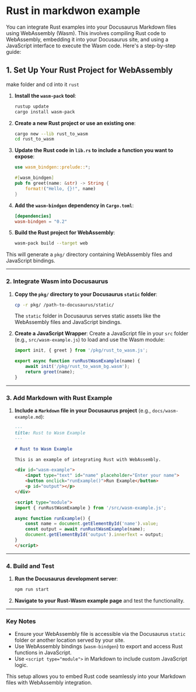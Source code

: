 # Rust in markdwon example

You can integrate Rust examples into your Docusaurus Markdown files using WebAssembly (Wasm). This involves compiling Rust code to WebAssembly, embedding it into your Docusaurus site, and using a JavaScript interface to execute the Wasm code. Here's a step-by-step guide:

## 1. Set Up Your Rust Project for WebAssembly

make folder and cd into it `rust`

1. **Install the `wasm-pack` tool**:

    ```bash
    rustup update
    cargo install wasm-pack
    ```

2. **Create a new Rust project or use an existing one**:

    ```bash
    cargo new --lib rust_to_wasm
    cd rust_to_wasm
    ```

3. **Update the Rust code in `lib.rs` to include a function you want to expose**:

    ```rust
    use wasm_bindgen::prelude::*;
    
    #[wasm_bindgen]
    pub fn greet(name: &str) -> String {
        format!("Hello, {}!", name)
    }
    ```

4. **Add the `wasm-bindgen` dependency in `Cargo.toml`**:

    ```toml
    [dependencies]
    wasm-bindgen = "0.2"
    ```

5. **Build the Rust project for WebAssembly**:

    ```bash
    wasm-pack build --target web
    ```

This will generate a `pkg/` directory containing WebAssembly files and JavaScript bindings.

* * *

### 2. Integrate Wasm into Docusaurus

1. **Copy the `pkg/` directory to your Docusaurus `static` folder**:

    ```bash
    cp -r pkg/ /path-to-docusaurus/static/
    ```

    The `static` folder in Docusaurus serves static assets like the WebAssembly files and JavaScript bindings.

2. **Create a JavaScript Wrapper**: Create a JavaScript file in your `src` folder (e.g., `src/wasm-example.js`) to load and use the Wasm module:

    ```javascript
    import init, { greet } from '/pkg/rust_to_wasm.js';
    
    export async function runRustWasmExample(name) {
        await init('/pkg/rust_to_wasm_bg.wasm');
        return greet(name);
    }
    ```

* * *

### 3. Add Markdown with Rust Example

1. **Include a `Markdown` file in your Docusaurus project** (e.g., `docs/wasm-example.md`):

    ```markdown
    ---
    title: Rust to Wasm Example
    ---
    
    # Rust to Wasm Example
    
    This is an example of integrating Rust with WebAssembly.
    
    <div id="wasm-example">
        <input type="text" id="name" placeholder="Enter your name">
        <button onclick="runExample()">Run Example</button>
        <p id="output"></p>
    </div>
    
    <script type="module">
    import { runRustWasmExample } from '/src/wasm-example.js';
    
    async function runExample() {
        const name = document.getElementById('name').value;
        const output = await runRustWasmExample(name);
        document.getElementById('output').innerText = output;
    }
    </script>
    ```

* * *

### 4. Build and Test

1. **Run the Docusaurus development server**:

    ```bash
    npm run start
    ```

2. **Navigate to your Rust-Wasm example page** and test the functionality.

* * *

### Key Notes

* Ensure your WebAssembly file is accessible via the Docusaurus `static` folder or another location served by your site.
* Use WebAssembly bindings (`wasm-bindgen`) to export and access Rust functions in JavaScript.
* Use `<script type="module">` in Markdown to include custom JavaScript logic.

This setup allows you to embed Rust code seamlessly into your Markdown files with WebAssembly integration.
